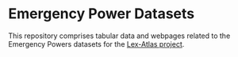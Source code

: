 # Emergency Power Datasets
This repository comprises tabular data and webpages related to the Emergency Powers datasets for the [Lex-Atlas project](https://lexatlas-c19.org/).